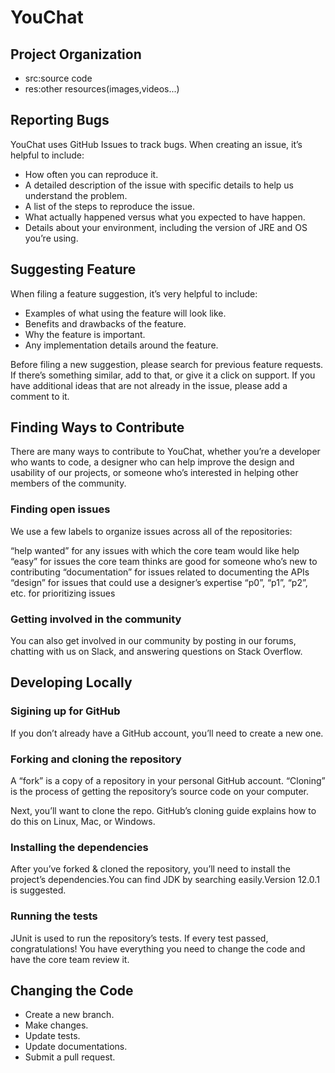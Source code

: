 # YouChat

## Project Organization
* src:source code
* res:other resources(images,videos...)

## Reporting Bugs
YouChat uses GitHub Issues to track bugs.
When creating an issue, it’s helpful to include:
* How often you can reproduce it.
* A detailed description of the issue with specific details to help us understand the problem.
* A list of the steps to reproduce the issue.
* What actually happened versus what you expected to have happen.
* Details about your environment, including the version of JRE and OS you’re using.

## Suggesting Feature
When filing a feature suggestion, it’s very helpful to include:

* Examples of what using the feature will look like.
* Benefits and drawbacks of the feature.
* Why the feature is important.
* Any implementation details around the feature.

Before filing a new suggestion, please search for previous feature requests. If there’s something similar, add to that, or give it a click on support. If you have additional ideas that are not already in the issue, please add a comment to it.

## Finding Ways to Contribute

There are many ways to contribute to YouChat, whether you’re a developer who wants to code, a designer who can help improve the design and usability of our projects, or someone who’s interested in helping other members of the community.

### Finding open issues

We use a few labels to organize issues across all of the repositories:

“help wanted” for any issues with which the core team would like help
“easy” for issues the core team thinks are good for someone who’s new to contributing
“documentation” for issues related to documenting the APIs
“design” for issues that could use a designer’s expertise
“p0”, “p1”, “p2”, etc. for prioritizing issues

### Getting involved in the community

You can also get involved in our community by posting in our forums, chatting with us on Slack, and answering questions on Stack Overflow.

## Developing Locally

### Sigining up for GitHub

If you don’t already have a GitHub account, you’ll need to create a new one.

### Forking and cloning the repository

A “fork” is a copy of a repository in your personal GitHub account. “Cloning” is the process of getting the repository’s source code on your computer.

Next, you’ll want to clone the repo. GitHub’s cloning guide explains how to do this on Linux, Mac, or Windows.

### Installing the dependencies

After you’ve forked & cloned the repository, you’ll need to install the project’s dependencies.You can find JDK by searching easily.Version 12.0.1 is suggested.

### Running the tests

JUnit is used to run the repository’s tests.
If every test passed, congratulations! You have everything you need to change the code and have the core team review it.

## Changing the Code

* Create a new branch.
* Make changes.
* Update tests.
* Update documentations.
* Submit a pull request.
